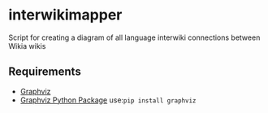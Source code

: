 # interwikimapper
Script for creating a diagram of all language interwiki connections between Wikia wikis

## Requirements
* [Graphviz](http://www.graphviz.org/)
* [Graphviz Python Package](https://pypi.python.org/pypi/graphviz) use:```pip install graphviz```
